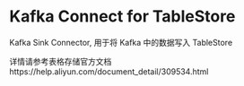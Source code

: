 # Kafka Connect for TableStore
Kafka Sink Connector, 用于将 Kafka 中的数据写入 TableStore

详情请参考表格存储官方文档https://help.aliyun.com/document_detail/309534.html
